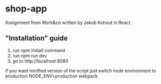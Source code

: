 # shop-app
Assignment from Work&amp;co written by Jakub Kohout in React


## "Installation" guide

1. run npm install command
2. run npm run dev
3. go to http://localhost:8080

if you want minified version of the script just switch node environment to production NODE_ENV=production webpack
